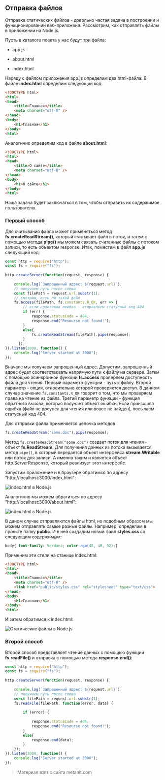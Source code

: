 ## Отправка файлов

Отправка статических файлов - довольно частая задача в построении и функционировании веб-приложеия. Рассмотрим, как отправлять файлы в приложении на Node.js.

Пусть в каталоге поекта у нас будут три файла:

- app.js

- about.html

- index.html

Наряду с файлом приложения app.js определим два html-файла. В файле **index.html** определим следующий код:

```html
<!DOCTYPE html>
<html>
<head>
    <title>Главная</title>
    <meta charset="utf-8" />
</head>
<body>
    <h1>Главная</h1>
</body>
<html>
```

Аналогично определим код в файле **about.html**:

```html
<!DOCTYPE html>
<html>
<head>
    <title>О сайте</title>
    <meta charset="utf-8" />
</head>
<body>
    <h1>О сайте</h1>
</body>
<html>
```

Наша задача будет заключаться в том, чтобы отправить их содержимое пользователю.

### Первый способ

Для считывания файла может применяться метод **fs.createReadStream()**, который считывает файл в поток, и затем с помощью метода **pipe()** мы можем связать считанные файлы с потоком записи, то есть объектом response. Итак, поместим в файл **app.js** следующий код:

```js
const http = require("http");
const fs = require("fs");
 
http.createServer(function(request, response) {
     
    console.log(`Запрошенный адрес: ${request.url}`);
    // получаем путь после слеша
    const filePath = request.url.substr(1);
    // смотрим, есть ли такой файл
    fs.access(filePath, fs.constants.R_OK, err => {
        // если произошла ошибка - отправляем статусный код 404
        if (err) {
            response.statusCode = 404;
            response.end("Resourse not found!");
        }
        else{
            fs.createReadStream(filePath).pipe(response);
        }
      });
}).listen(3000, function() {
    console.log("Server started at 3000");
});
```

Вначале мы получаем запрошенный адрес. Допустим, запрошенный адрес будет соответствовать напрямую пути к файлу на сервере. Затем с помощью асинхронной функции **fs.access** проверяем доступность файла для чтения. Первый параметр функции - путь к файлу. Второй параметр - опция, относительно которой проверяется доступ. В данном случае значение `fs.constants.R_OK` говорит о том, что мы проверяем права на чтение из файла. Третий параметр функции - функция обратного вызова, которая получает объект ошибки. Если произошла ошибка (файл не досупен для чтения или вовсе не найден), посылаем статусный код 404.

Для отправки файла применяется цепочка методов

```js
fs.createReadStream("some.doc").pipe(response);
```

Метод `fs.createReadStream("some.doc")` создает поток для чтения - объект **fs.ReadStream**. Для получения данных из потока вызывается метод `pipe()`, в который передается объект интерфейса **stream.Writable** или поток для записи. А именно таким и является объект http.ServerResponse, который реализует этот интерфейс.

Запустим приложение и в браузере обратимся по адресу "http://localhost:3000/index.html":

![index.html в Node.js](https://metanit.com/web/nodejs/pics/3.2.png)

Аналогично мы можем обратиться по адресу "http://localhost:3000/about.html":

![index.html в Node.js](https://metanit.com/web/nodejs/pics/3.8.png)

В даном случае отправляются файлы html, но подобным образом мы можем отправлять самые разные файлы. Например, определим в проекте папку **public**. И в ней создадим новый файл **styles.css** со следующим содержимым:

```css
body{ font-family: Verdana; color:rgb(48, 48, 92);}
```

Применим эти стили на станице index.html:

```html
<!DOCTYPE html>
<html>
<head>
    <title>Главная</title>
    <meta charset="utf-8" />
    <link href="public/styles.css" rel="stylesheet" type="text/css">
</head>
<body>
    <h1>Главная</h1>
</body>
<html>
```

И затем обратимся к index.html:

![Статические файлы в Node.js](https://metanit.com/web/nodejs/./pics/3.1.png)

### Второй способ

Второй способ представляет чтение данных с помощью функции **fs.readFile()** и отправка с помощью метода **response.end()**:

```js
const http = require("http");
const fs = require("fs");
 
http.createServer(function(request, response) {
     
    console.log(`Запрошенный адрес: ${request.url}`);
    // получаем путь после слеша
    const filePath = request.url.substr(1);
    fs.readFile(filePath, function(error, data) {
             
        if (error) {
                 
            response.statusCode = 404;
            response.end("Resourse not found!");
        }   
        else{
            response.end(data);
        }
    });
}).listen(3000, function() {
    console.log("Server started at 3000");
});
```


> Материал взят с сайта metanit.com